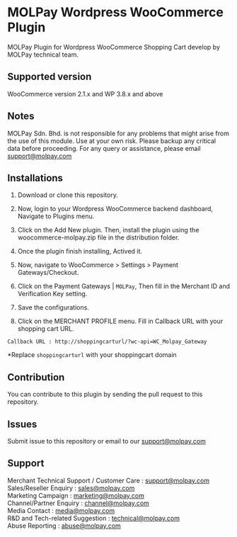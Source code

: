 MOLPay Wordpress WooCommerce Plugin
=====================

MOLPay Plugin for Wordpress WooCommerce Shopping Cart develop by MOLPay technical team.


Supported version
-----------------

WooCommerce version 2.1.x and WP 3.8.x and above


Notes
-----

MOLPay Sdn. Bhd. is not responsible for any problems that might arise from the use of this module. 
Use at your own risk. Please backup any critical data before proceeding. For any query or 
assistance, please email support@molpay.com 


Installations
-------------

1. Download or clone this repository.

2. Now, login to your Wordpress WooCommerce backend dashboard, Navigate to Plugins menu.

3. Click on the Add New plugin. Then, install the plugin using the woocommerce-molpay.zip file in the distribution folder.

4. Once the plugin finish installing, Actived it.

5. Now, navigate to WooCommerce > Settings > Payment Gateways/Checkout.

6. Click on the Payment Gateways | `MOLPay`, Then fill in the Merchant ID and Verification Key setting.

7. Save the configurations.

8. Click on the MERCHANT PROFILE menu. Fill in Callback URL with your shopping cart URL.

  ``Callback URL : http://shoppingcarturl/?wc-api=WC_Molpay_Gateway`` 
  
*Replace `shoppingcarturl` with your shoppingcart domain

Contribution
------------

You can contribute to this plugin by sending the pull request to this repository.


Issues
------------

Submit issue to this repository or email to our support@molpay.com


Support
-------

Merchant Technical Support / Customer Care : support@molpay.com <br>
Sales/Reseller Enquiry : sales@molpay.com <br>
Marketing Campaign : marketing@molpay.com <br>
Channel/Partner Enquiry : channel@molpay.com <br>
Media Contact : media@molpay.com <br>
R&D and Tech-related Suggestion : technical@molpay.com <br>
Abuse Reporting : abuse@molpay.com
